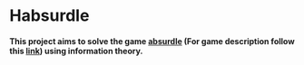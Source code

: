 # Habsurdle

#### This project aims to solve the game [absurdle](https://absurdle.online/) (For game description follow this [link](https://github.com/kevinlin1/absurdle)) using information theory.
